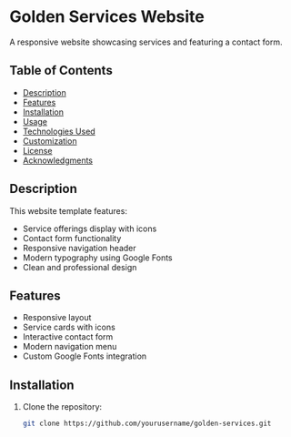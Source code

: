 # Golden Services Website

A responsive website showcasing services and featuring a contact form.

## Table of Contents
- [Description](#description)
- [Features](#features)
- [Installation](#installation)
- [Usage](#usage)
- [Technologies Used](#technologies-used)
- [Customization](#customization)
- [License](#license)
- [Acknowledgments](#acknowledgments)

## Description
This website template features:
- Service offerings display with icons
- Contact form functionality
- Responsive navigation header
- Modern typography using Google Fonts
- Clean and professional design

## Features
- Responsive layout
- Service cards with icons
- Interactive contact form
- Modern navigation menu
- Custom Google Fonts integration

## Installation
1. Clone the repository:
   ```bash
   git clone https://github.com/yourusername/golden-services.git
